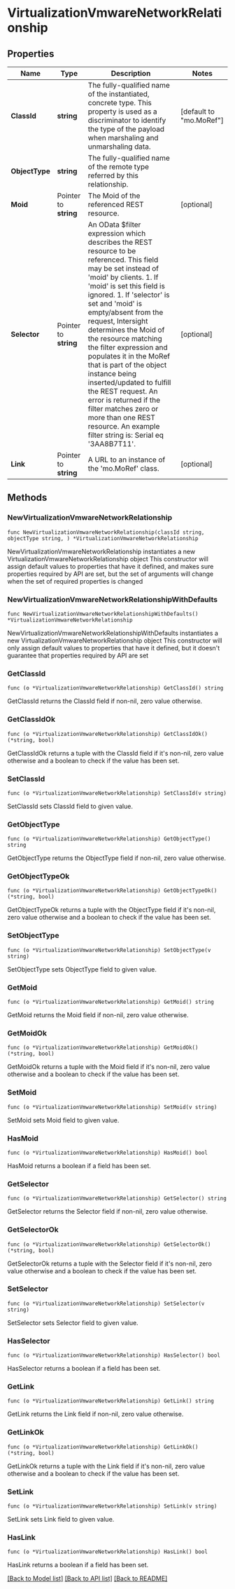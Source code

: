 # VirtualizationVmwareNetworkRelationship

## Properties

Name | Type | Description | Notes
------------ | ------------- | ------------- | -------------
**ClassId** | **string** | The fully-qualified name of the instantiated, concrete type. This property is used as a discriminator to identify the type of the payload when marshaling and unmarshaling data. | [default to "mo.MoRef"]
**ObjectType** | **string** | The fully-qualified name of the remote type referred by this relationship. | 
**Moid** | Pointer to **string** | The Moid of the referenced REST resource. | [optional] 
**Selector** | Pointer to **string** | An OData $filter expression which describes the REST resource to be referenced. This field may be set instead of &#39;moid&#39; by clients. 1. If &#39;moid&#39; is set this field is ignored. 1. If &#39;selector&#39; is set and &#39;moid&#39; is empty/absent from the request, Intersight determines the Moid of the resource matching the filter expression and populates it in the MoRef that is part of the object instance being inserted/updated to fulfill the REST request. An error is returned if the filter matches zero or more than one REST resource. An example filter string is: Serial eq &#39;3AA8B7T11&#39;. | [optional] 
**Link** | Pointer to **string** | A URL to an instance of the &#39;mo.MoRef&#39; class. | [optional] 

## Methods

### NewVirtualizationVmwareNetworkRelationship

`func NewVirtualizationVmwareNetworkRelationship(classId string, objectType string, ) *VirtualizationVmwareNetworkRelationship`

NewVirtualizationVmwareNetworkRelationship instantiates a new VirtualizationVmwareNetworkRelationship object
This constructor will assign default values to properties that have it defined,
and makes sure properties required by API are set, but the set of arguments
will change when the set of required properties is changed

### NewVirtualizationVmwareNetworkRelationshipWithDefaults

`func NewVirtualizationVmwareNetworkRelationshipWithDefaults() *VirtualizationVmwareNetworkRelationship`

NewVirtualizationVmwareNetworkRelationshipWithDefaults instantiates a new VirtualizationVmwareNetworkRelationship object
This constructor will only assign default values to properties that have it defined,
but it doesn't guarantee that properties required by API are set

### GetClassId

`func (o *VirtualizationVmwareNetworkRelationship) GetClassId() string`

GetClassId returns the ClassId field if non-nil, zero value otherwise.

### GetClassIdOk

`func (o *VirtualizationVmwareNetworkRelationship) GetClassIdOk() (*string, bool)`

GetClassIdOk returns a tuple with the ClassId field if it's non-nil, zero value otherwise
and a boolean to check if the value has been set.

### SetClassId

`func (o *VirtualizationVmwareNetworkRelationship) SetClassId(v string)`

SetClassId sets ClassId field to given value.


### GetObjectType

`func (o *VirtualizationVmwareNetworkRelationship) GetObjectType() string`

GetObjectType returns the ObjectType field if non-nil, zero value otherwise.

### GetObjectTypeOk

`func (o *VirtualizationVmwareNetworkRelationship) GetObjectTypeOk() (*string, bool)`

GetObjectTypeOk returns a tuple with the ObjectType field if it's non-nil, zero value otherwise
and a boolean to check if the value has been set.

### SetObjectType

`func (o *VirtualizationVmwareNetworkRelationship) SetObjectType(v string)`

SetObjectType sets ObjectType field to given value.


### GetMoid

`func (o *VirtualizationVmwareNetworkRelationship) GetMoid() string`

GetMoid returns the Moid field if non-nil, zero value otherwise.

### GetMoidOk

`func (o *VirtualizationVmwareNetworkRelationship) GetMoidOk() (*string, bool)`

GetMoidOk returns a tuple with the Moid field if it's non-nil, zero value otherwise
and a boolean to check if the value has been set.

### SetMoid

`func (o *VirtualizationVmwareNetworkRelationship) SetMoid(v string)`

SetMoid sets Moid field to given value.

### HasMoid

`func (o *VirtualizationVmwareNetworkRelationship) HasMoid() bool`

HasMoid returns a boolean if a field has been set.

### GetSelector

`func (o *VirtualizationVmwareNetworkRelationship) GetSelector() string`

GetSelector returns the Selector field if non-nil, zero value otherwise.

### GetSelectorOk

`func (o *VirtualizationVmwareNetworkRelationship) GetSelectorOk() (*string, bool)`

GetSelectorOk returns a tuple with the Selector field if it's non-nil, zero value otherwise
and a boolean to check if the value has been set.

### SetSelector

`func (o *VirtualizationVmwareNetworkRelationship) SetSelector(v string)`

SetSelector sets Selector field to given value.

### HasSelector

`func (o *VirtualizationVmwareNetworkRelationship) HasSelector() bool`

HasSelector returns a boolean if a field has been set.

### GetLink

`func (o *VirtualizationVmwareNetworkRelationship) GetLink() string`

GetLink returns the Link field if non-nil, zero value otherwise.

### GetLinkOk

`func (o *VirtualizationVmwareNetworkRelationship) GetLinkOk() (*string, bool)`

GetLinkOk returns a tuple with the Link field if it's non-nil, zero value otherwise
and a boolean to check if the value has been set.

### SetLink

`func (o *VirtualizationVmwareNetworkRelationship) SetLink(v string)`

SetLink sets Link field to given value.

### HasLink

`func (o *VirtualizationVmwareNetworkRelationship) HasLink() bool`

HasLink returns a boolean if a field has been set.


[[Back to Model list]](../README.md#documentation-for-models) [[Back to API list]](../README.md#documentation-for-api-endpoints) [[Back to README]](../README.md)


